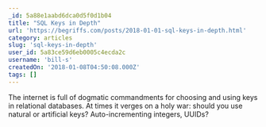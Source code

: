 ```yaml
---
_id: 5a88e1aabd6dca0d5f0d1b04
title: "SQL Keys in Depth"
url: 'https://begriffs.com/posts/2018-01-01-sql-keys-in-depth.html'
category: articles
slug: 'sql-keys-in-depth'
user_id: 5a83ce59d6eb0005c4ecda2c
username: 'bill-s'
createdOn: '2018-01-08T04:50:08.000Z'
tags: []
---
```


The internet is full of dogmatic commandments for choosing and using keys in relational databases. At times it verges on a holy war: should you use natural or artificial keys? Auto-incrementing integers, UUIDs?


